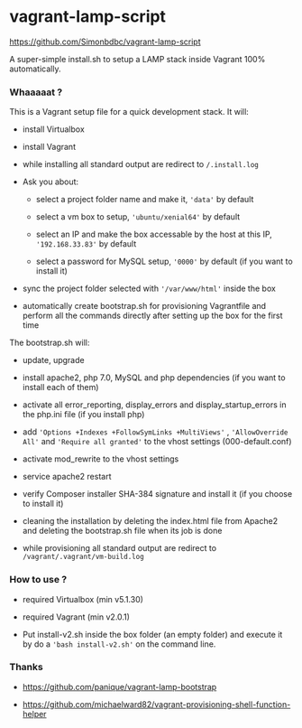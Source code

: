 # vagrant-lamp-script

https://github.com/Simonbdbc/vagrant-lamp-script

A super-simple install.sh to setup a LAMP stack inside Vagrant 100% automatically.

### Whaaaaat ?

This is a Vagrant setup file for a quick development stack. It will:

* install Virtualbox 

* install Vagrant 

* while installing all standard output are redirect to `/.install.log`

* Ask you about:

  * select a project folder name and make it, `'data'` by default

  * select a vm box to setup, `'ubuntu/xenial64'` by default

  * select an IP and make the box accessable by the host at this IP, `'192.168.33.83'` by default

  * select a password for MySQL setup, `'0000'` by default (if you want to install it)

* sync the project folder selected with `'/var/www/html'` inside the box

* automatically create bootstrap.sh for provisioning Vagrantfile and perform all the commands directly after setting up the box for the first time

The bootstrap.sh will:

* update, upgrade

* install apache2, php 7.0, MySQL and php dependencies (if you want to install each of them)

* activate all error_reporting, display_errors and display_startup_errors in the php.ini file (if you install php)

* add `'Options +Indexes +FollowSymLinks +MultiViews'` , `'AllowOverride All'` and `'Require all granted'` to the vhost settings (000-default.conf)

* activate mod_rewrite to the vhost settings

* service apache2 restart

* verify Composer installer SHA-384 signature and install it (if you choose to install it)

* cleaning the installation by deleting the index.html file from Apache2 and deleting the bootstrap.sh file when its job is done

* while provisioning all standard output are redirect to `/vagrant/.vagrant/vm-build.log`

### How to use ?

* required Virtualbox (min v5.1.30)

* required Vagrant (min v2.0.1)

* Put install-v2.sh inside the box folder (an empty folder) and execute it by do a `'bash install-v2.sh'` on the command line.

### Thanks 

* https://github.com/panique/vagrant-lamp-bootstrap

* https://github.com/michaelward82/vagrant-provisioning-shell-function-helper

